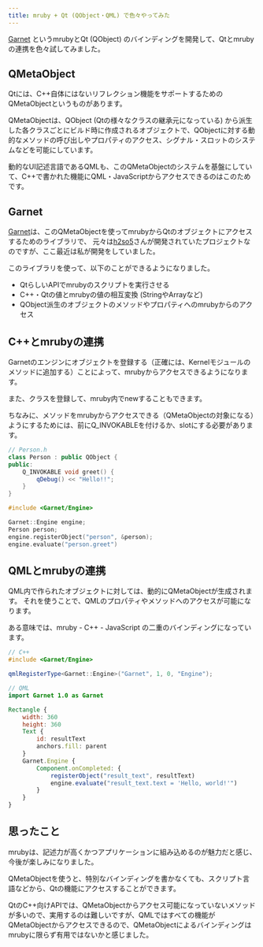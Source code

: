 ```yaml
---
title: mruby + Qt (QObject・QML) で色々やってみた
---
```


[Garnet](https://github.com/h2so5/Garnet) というmrubyとQt (QObject) のバインディングを開発して、Qtとmrubyの連携を色々試してみました。

QMetaObject
--------

Qtには、C++自体にはないリフレクション機能をサポートするためのQMetaObjectというものがあります。

QMetaObjectは、QObject (Qtの様々なクラスの継承元になっている) から派生した各クラスごとにビルド時に作成されるオブジェクトで、QObjectに対する動的なメソッドの呼び出しやプロパティのアクセス、シグナル・スロットのシステムなどを可能にしています。

動的なUI記述言語であるQMLも、このQMetaObjectのシステムを基盤にしていて、C++で書かれた機能にQML・JavaScriptからアクセスできるのはこのためです。

Garnet
--------

[Garnet](https://github.com/h2so5/Garnet)は、このQMetaObjectを使ってmrubyからQtのオブジェクトにアクセスするためのライブラリで、
元々は[h2so5](https://github.com/h2so5)さんが開発されていたプロジェクトなのですが、ここ最近は私が開発をしていました。

このライブラリを使って、以下のことができるようになりました。

* QtらしいAPIでmrubyのスクリプトを実行させる
* C++・Qtの値とmrubyの値の相互変換 (StringやArrayなど)
* QObject派生のオブジェクトのメソッドやプロパティへのmrubyからのアクセス

C++とmrubyの連携
--------

Garnetのエンジンにオブジェクトを登録する（正確には、Kernelモジュールのメソッドに追加する）ことによって、mrubyからアクセスできるようになります。

また、クラスを登録して、mruby内でnewすることもできます。

ちなみに、メソッドをmrubyからアクセスできる（QMetaObjectの対象になる）ようにするためには、前にQ_INVOKABLEを付けるか、slotにする必要があります。


```cpp
// Person.h
class Person : public QObject {
public:
    Q_INVOKABLE void greet() {
        qDebug() << "Hello!!";
    }
}
```

```cpp
#include <Garnet/Engine>

Garnet::Engine engine;
Person person;
engine.registerObject("person", &person);
engine.evaluate("person.greet")
```

QMLとmrubyの連携
--------

QML内で作られたオブジェクトに対しては、動的にQMetaObjectが生成されます。
それを使うことで、QMLのプロパティやメソッドへのアクセスが可能になります。

ある意味では、mruby - C++ - JavaScript の二重のバインディングになっています。

```cpp
// C++
#include <Garnet/Engine>

qmlRegisterType<Garnet::Engine>("Garnet", 1, 0, "Engine");
```

```qml
// QML
import Garnet 1.0 as Garnet

Rectangle {
    width: 360
    height: 360
    Text {
        id: resultText
        anchors.fill: parent
    }
    Garnet.Engine {
        Component.onCompleted: {
            registerObject("result_text", resultText)
            engine.evaluate("result_text.text = 'Hello, world!'")
        }
    }
}
```

思ったこと
--------

mrubyは、記述力が高くかつアプリケーションに組み込めるのが魅力だと感じ、今後が楽しみになりました。

QMetaObjectを使うと、特別なバインディングを書かなくても、スクリプト言語などから、Qtの機能にアクセスすることができます。

QtのC++向けAPIでは、QMetaObjectからアクセス可能になっていないメソッドが多いので、実用するのは難しいですが、QMLではすべての機能がQMetaObjectからアクセスできるので、QMetaObjectによるバインディングはmrubyに限らず有用ではないかと感じました。